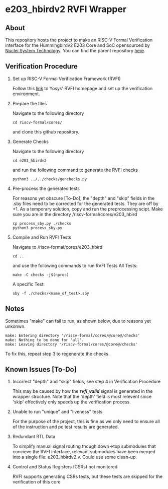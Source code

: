 e203_hbirdv2 RVFI Wrapper
===============================

About
-----

This repository hosts the project to make an RISC-V Formal Verification interface for the Hummingbirdv2 E203 Core and SoC opensourced by [Nuclei System Technology](www.nucleisys.com). You can find the parent repository [here](https://github.com/riscv-mcu/e203_hbirdv2).

Verification Procedure
-----

1. Set up RISC-V Formal Verification Framework (RVFI)
    
    Follow this [link](https://github.com/YosysHQ/riscv-formal) to Yosys' RVFI homepage and set up the verification environment.

2. Prepare the files

    Navigate to the following directory

    ```
    cd riscv-formal/cores/
    ```

    and clone this github repository.

3. Generate Checks

    Navigate to the following directory
    ```
    cd e203_hbirdv2
    ```

    and run the following command to generate the RVFI checks
    ```
    python3 ../../checks/genchecks.py
    ```

4. Pre-process the generated tests

    For reasons yet obscure [To-Do], the "depth" and "skip" fields in the .sby files need to be corrected for the generated tests. They are off by +1. As a temporary solution, copy and run the preprocessing scipt. Make sure you are in the directory /riscv-formal/cores/e203_hbird
    ```
    cp process_sby.py ./checks
    python3 process_sby.py
    ```

5. Compile and Run RVFI Tests

    Navigate to /riscv-formal/cores/e203_hbird
    ```
    cd ..
    ```

    and use the following commands to run RVFI Tests
    All Tests:
    ```
    make -C checks -j$(nproc)
    ```

    A specific Test:
    ```
    sby -f ./checks/<name_of_test>.sby
    ```

Notes
-----
Sometimes "make" can fail to run, as shown below, due to reasons yet unkonwn.
```
make: Entering directory '/riscv-formal/cores/@core@/checks'
make: Nothing to be done for 'all'.
make: Leaving directory '/riscv-formal/cores/@core@/checks'
```
To fix this, repeat step 3 to regenerate the checks.
    

Known Issues [To-Do]
-----

1. Incorrect "depth" and "skip" fields, see step 4 in Verification Procedure

    This may be caused by how the **_rvfi_valid_** signal is generated in the wrapper structure. Note that the 'depth' field is most relevent since 'skip' effectively only speeds up the verification process.

2. Unable to run "unique" and "liveness" tests

    For the purpose of the project, this is fine as we only need to ensure all of the instruction and pc test results are generated.

3. Redundant RTL Data

   To simplify manual signal routing though down->top submodules that concieve the RVFI interface, relevant submodules have been merged into a single file: e203_hbirdv2.v. Could use some clean-up.

4. Control and Status Registers (CSRs) not monitored

   RVFI supports generating CSRs tests, but these tests are skipped for the verification of this core 
